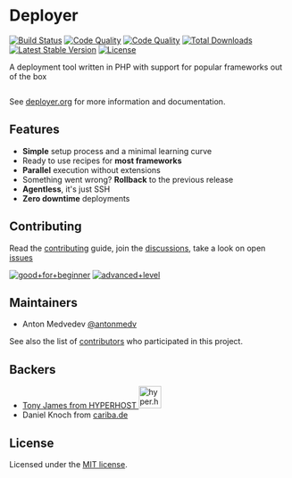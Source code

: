 # Deployer

<a href="https://travis-ci.org/deployphp/deployer"><img src="https://travis-ci.org/deployphp/deployer.svg?branch=master" alt="Build Status"></a>
<a href="https://scrutinizer-ci.com/g/deployphp/deployer/"><img src="https://img.shields.io/scrutinizer/g/deployphp/deployer.svg?style=flat" alt="Code Quality"></a>
<a href="https://scrutinizer-ci.com/g/deployphp/deployer/code-structure/master/code-coverage"><img src="https://img.shields.io/scrutinizer/coverage/g/deployphp/deployer/master.svg?style=flat" alt="Code Quality"></a>
<a href="https://packagist.org/packages/deployer/deployer"><img src="https://img.shields.io/packagist/dt/deployer/deployer.svg" alt="Total Downloads"></a>
<a href="https://packagist.org/packages/deployer/deployer"><img src="https://img.shields.io/packagist/v/deployer/deployer.svg?style=flat" alt="Latest Stable Version"></a>
<a href="https://packagist.org/packages/deployer/deployer"><img src="https://img.shields.io/badge/license-MIT-blue.svg?style=flat" alt="License"></a>

A deployment tool written in PHP with support for popular frameworks out of the box

<a href="https://deployer.org"><img src="https://deployer.org/images/header.png" alt=""></a>

See [deployer.org](https://deployer.org) for more information and documentation.

## Features

* **Simple** setup process and a minimal learning curve
* Ready to use recipes for **most frameworks**
* **Parallel** execution without extensions
* Something went wrong? **Rollback** to the previous release
* **Agentless**, it's just SSH
* **Zero downtime** deployments

## Contributing

Read the [contributing](https://github.com/deployphp/deployer/blob/master/.github/CONTRIBUTING.md) guide, join the [discussions](https://deployer.org/discuss), take a look on open [issues](https://github.com/deployphp/deployer/issues)

[![good+for+beginner](https://img.shields.io/badge/feature-good%20for%20beginner-1d76db.svg)](https://github.com/deployphp/deployer/issues?q=is%3Aissue+is%3Aopen+label%3A%22good+for+beginner%22)
[![advanced+level](https://img.shields.io/badge/feature-advanced%20level-5319e7.svg)](https://github.com/deployphp/deployer/issues?q=is%3Aissue+is%3Aopen+label%3A%22advanced+level%22)

## Maintainers
* Anton Medvedev [@antonmedv](https://github.com/antonmedv)

See also the list of [contributors](https://github.com/deployphp/deployer/graphs/contributors) who participated in this project.

## Backers
* <a href="https://hyper.host">Tony James from HYPERHOST <img src="https://hyper.host/img/hyper-host-logo-green.png" alt="hyper.host" width="40"></a>
* Daniel Knoch from [cariba.de](https://cariba.de)

## License
Licensed under the [MIT license](https://github.com/deployphp/deployer/blob/master/LICENSE).
